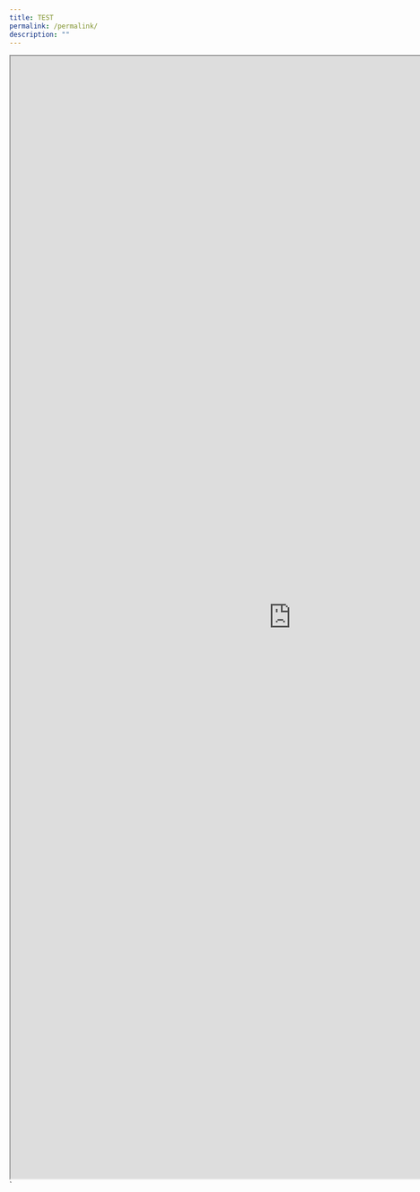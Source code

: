 ```yaml
---
title: TEST
permalink: /permalink/
description: ""
---
```

<iframe src="https://docs.google.com/document/d/e/2PACX-1vQ68J19nkE2HbnG62h-bYcXH5QReGuDx6i0oa_1BULWVVhe-raaKWqbB2vPWyHJnjFb8JeGGr8SiAE9/pub?embedded=true" width="1000" height="2000"></iframe>`

